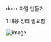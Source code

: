 docx 파일 만들기

1.내용 정리 필요함

![image](https://user-images.githubusercontent.com/28819051/140034735-7fe20c7e-7f8e-49d8-b6e9-a42e2d4696c3.png)
